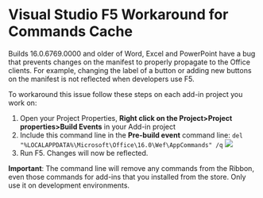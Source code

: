 # Visual Studio F5 Workaround for Commands Cache #

Builds 16.0.6769.0000 and older of Word, Excel and PowerPoint have a bug that prevents changes on the manifest to properly propagate to the Office clients. For example, changing the label of a button or adding new buttons on the manifest is not reflected when developers use F5. 

To workaround this issue follow these steps on each add-in project you work on:


1. Open your Project Properties, **Right click on the Project>Project properties>Build Events** in your Add-in project
2. Include this command line in the **Pre-build event** command line:
`del "%LOCALAPPDATA%\Microsoft\Office\16.0\Wef\AppCommands" /q`
![](http://i.imgur.com/05I2bAv.png)
1. Run F5. Changes will now be reflected. 

**Important**: The command line will remove any commands from the Ribbon, even those commands for add-ins that you installed from the store. Only use it on development environments. 
